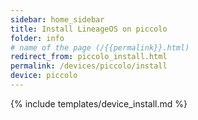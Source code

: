 ```yaml
---
sidebar: home_sidebar
title: Install LineageOS on piccolo
folder: info
# name of the page (/{{permalink}}.html)
redirect_from: piccolo_install.html
permalink: /devices/piccolo/install
device: piccolo
---
```

{% include templates/device_install.md %}
